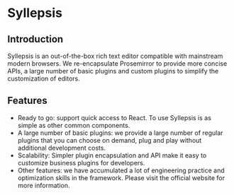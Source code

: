# Syllepsis <!-- {docsify-ignore-all} -->

## Introduction

Syllepsis is an out-of-the-box rich text editor compatible with mainstream modern browsers. We re-encapsulate Prosemirror to provide more concise APIs, a large number of basic plugins and custom plugins to simplify the customization of editors.

## Features

- Ready to go: support quick access to React. To use Syllepsis is as simple as other common components.
- A large number of basic plugins: we provide a large number of regular plugins that you can choose on demand, plug and play without additional development costs.
- Scalability: Simpler plugin encapsulation and API make it easy to customize business plugins for developers.
- Other features: we have accumulated a lot of engineering practice and optimization skills in the framework. Please visit the official website for more information.

